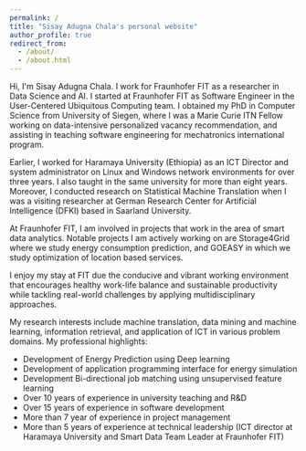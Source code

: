 ```yaml
---
permalink: /
title: "Sisay Adugna Chala's personal website"
author_profile: true
redirect_from: 
  - /about/
  - /about.html
---
```


Hi, I'm Sisay Adugna Chala. I work for Fraunhofer FIT as a researcher in Data Science and AI. I started at Fraunhofer FIT as Software Engineer in the User-Centered Ubiquitous Computing team. I obtained my PhD in Computer Science from University of Siegen, where I was a Marie Curie ITN Fellow working on data-intensive personalized vacancy recommendation, and assisting in teaching software engineering for mechatronics international program.

Earlier, I worked for Haramaya University (Ethiopia) as an ICT Director and system administrator on Linux and Windows network environments for over three years. I also taught in the same university for more than eight years. Moreover, I conducted research on Statistical Machine Translation when I was a visiting researcher at German Research Center for Artificial Intelligence (DFKI) based in Saarland University.  

At Fraunhofer FIT, I am involved in projects that work in the area of smart data analytics. Notable projects I am actively working on are Storage4Grid where we study energy consumption prediction, and GOEASY in which we study optimization of location based services.

I enjoy my stay at FIT due the conducive and vibrant working environment that encourages healthy work-life balance and sustainable productivity while tackling real-world challenges by applying multidisciplinary approaches.

My research interests include machine translation, data mining and machine learning, information retrieval, and application of ICT in various problem domains. My professional highlights:

  - Development of Energy Prediction using Deep learning
  - Development of application programming interface for energy simulation
  - Development Bi-directional job matching using unsupervised feature learning
  - Over 10 years of experience in university teaching and R&D
  - Over 15 years of experience in software development
  - More than 7 year of experience in project management
  - More than 5 years of experience at technical leadership (ICT director at Haramaya University and Smart Data Team Leader at Fraunhofer FIT)